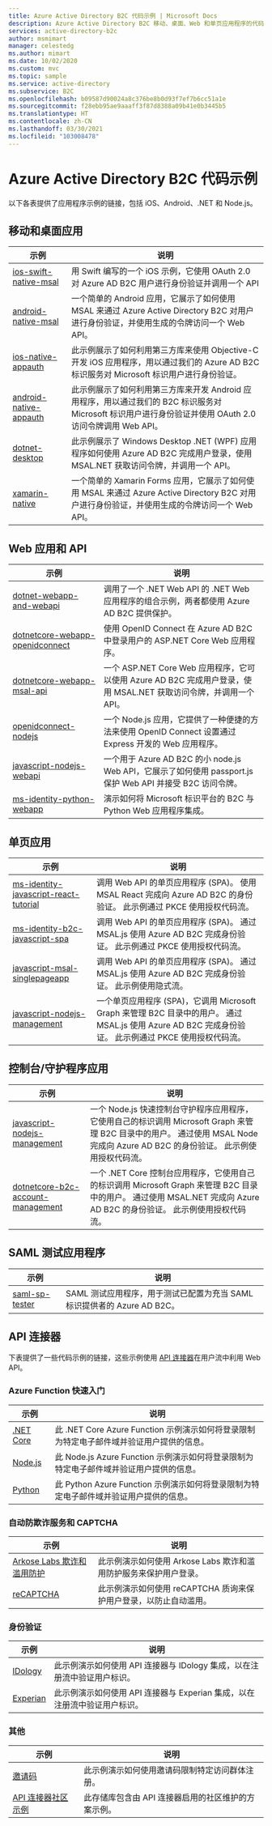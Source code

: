```yaml
---
title: Azure Active Directory B2C 代码示例 | Microsoft Docs
description: Azure Active Directory B2C 移动、桌面、Web 和单页应用程序的代码示例。
services: active-directory-b2c
author: msmimart
manager: celestedg
ms.author: mimart
ms.date: 10/02/2020
ms.custom: mvc
ms.topic: sample
ms.service: active-directory
ms.subservice: B2C
ms.openlocfilehash: b09587d90024a8c376be8b0d93f7ef7b6cc51a1e
ms.sourcegitcommit: f28ebb95ae9aaaff3f87d8388a09b41e0b3445b5
ms.translationtype: HT
ms.contentlocale: zh-CN
ms.lasthandoff: 03/30/2021
ms.locfileid: "103008478"
---
```

# <a name="azure-active-directory-b2c-code-samples"></a>Azure Active Directory B2C 代码示例

以下各表提供了应用程序示例的链接，包括 iOS、Android、.NET 和 Node.js。

## <a name="mobile-and-desktop-apps"></a>移动和桌面应用

| 示例 | 说明 |
|--------| ----------- |
| [ios-swift-native-msal](https://github.com/Azure-Samples/active-directory-b2c-ios-swift-native-msal) | 用 Swift 编写的一个 iOS 示例，它使用 OAuth 2.0 对 Azure AD B2C 用户进行身份验证并调用一个 API |
| [android-native-msal](https://github.com/Azure-Samples/ms-identity-android-java#b2cmodefragment-class) | 一个简单的 Android 应用，它展示了如何使用 MSAL 来通过 Azure Active Directory B2C 对用户进行身份验证，并使用生成的令牌访问一个 Web API。 |
| [ios-native-appauth](https://github.com/Azure-Samples/active-directory-b2c-ios-native-appauth) | 此示例展示了如何利用第三方库来使用 Objective-C 开发 iOS 应用程序，用以通过我们的 Azure AD B2C 标识服务对 Microsoft 标识用户进行身份验证。 |
| [android-native-appauth](https://github.com/Azure-Samples/active-directory-b2c-android-native-appauth) | 此示例展示了如何利用第三方库来开发 Android 应用程序，用以通过我们的 B2C 标识服务对 Microsoft 标识用户进行身份验证并使用 OAuth 2.0 访问令牌调用 Web API。 |
| [dotnet-desktop](https://github.com/Azure-Samples/active-directory-b2c-dotnet-desktop) | 此示例展示了 Windows Desktop .NET (WPF) 应用程序如何使用 Azure AD B2C 完成用户登录，使用 MSAL.NET 获取访问令牌，并调用一个 API。 |
| [xamarin-native](https://github.com/Azure-Samples/active-directory-b2c-xamarin-native) | 一个简单的 Xamarin Forms 应用，它展示了如何使用 MSAL 来通过 Azure Active Directory B2C 对用户进行身份验证，并使用生成的令牌访问一个 Web API。 |

## <a name="web-apps-and-apis"></a>Web 应用和 API

| 示例 | 说明 |
|--------| ----------- |
| [dotnet-webapp-and-webapi](https://github.com/Azure-Samples/active-directory-b2c-dotnet-webapp-and-webapi) | 调用了一个 .NET Web API 的 .NET Web 应用程序的组合示例，两者都使用 Azure AD B2C 提供保护。 |
| [dotnetcore-webapp-openidconnect](https://github.com/Azure-Samples/active-directory-aspnetcore-webapp-openidconnect-v2/tree/master/1-WebApp-OIDC/1-5-B2C) | 使用 OpenID Connect 在 Azure AD B2C 中登录用户的 ASP.NET Core Web 应用程序。 |
| [dotnetcore-webapp-msal-api](https://github.com/Azure-Samples/active-directory-aspnetcore-webapp-openidconnect-v2/tree/master/4-WebApp-your-API/4-2-B2C) | 一个 ASP.NET Core Web 应用程序，它可以使用 Azure AD B2C 完成用户登录，使用 MSAL.NET 获取访问令牌，并调用一个 API。 |
| [openidconnect-nodejs](https://github.com/AzureADQuickStarts/B2C-WebApp-OpenIDConnect-NodeJS) | 一个 Node.js 应用，它提供了一种便捷的方法来使用 OpenID Connect 设置通过 Express 开发的 Web 应用程序。 |
| [javascript-nodejs-webapi](https://github.com/Azure-Samples/active-directory-b2c-javascript-nodejs-webapi) | 一个用于 Azure AD B2C 的小 node.js Web API，它展示了如何使用 passport.js 保护 Web API 并接受 B2C 访问令牌。 |
| [ms-identity-python-webapp](https://github.com/Azure-Samples/ms-identity-python-webapp/blob/master/README_B2C.md) | 演示如何将 Microsoft 标识平台的 B2C 与 Python Web 应用程序集成。  |

## <a name="single-page-apps"></a>单页应用

| 示例 | 说明 |
|--------| ----------- |
| [ms-identity-javascript-react-tutorial](https://github.com/Azure-Samples/ms-identity-javascript-react-tutorial/tree/main/3-Authorization-II/2-call-api-b2c) | 调用 Web API 的单页应用程序 (SPA)。 使用 MSAL React 完成向 Azure AD B2C 的身份验证。 此示例通过 PKCE 使用授权代码流。 |
| [ms-identity-b2c-javascript-spa](https://github.com/Azure-Samples/ms-identity-b2c-javascript-spa) | 调用 Web API 的单页应用程序 (SPA)。 通过 MSAL.js 使用 Azure AD B2C 完成身份验证。 此示例通过 PKCE 使用授权代码流。 |
| [javascript-msal-singlepageapp](https://github.com/Azure-Samples/active-directory-b2c-javascript-msal-singlepageapp) | 调用 Web API 的单页应用程序 (SPA)。 通过 MSAL.js 使用 Azure AD B2C 完成身份验证。 此示例使用隐式流。|
| [javascript-nodejs-management](https://github.com/Azure-Samples/ms-identity-b2c-javascript-nodejs-management/tree/main/Chapter1) | 一个单页应用程序 (SPA)，它调用 Microsoft Graph 来管理 B2C 目录中的用户。 通过 MSAL.js 使用 Azure AD B2C 完成身份验证。 此示例通过 PKCE 使用授权代码流。|

## <a name="consoledaemon-apps"></a>控制台/守护程序应用

| 示例 | 说明 |
|--------| ----------- |
| [javascript-nodejs-management](https://github.com/Azure-Samples/ms-identity-b2c-javascript-nodejs-management/tree/main/Chapter2) | 一个 Node.js 快速控制台守护程序应用程序，它使用自己的标识调用 Microsoft Graph 来管理 B2C 目录中的用户。 通过使用 MSAL Node 完成向 Azure AD B2C 的身份验证。 此示例使用授权代码流。|
| [dotnetcore-b2c-account-management](https://github.com/Azure-Samples/ms-identity-dotnetcore-b2c-account-management) | 一个 .NET Core 控制台应用程序，它使用自己的标识调用 Microsoft Graph 来管理 B2C 目录中的用户。 通过使用 MSAL.NET 完成向 Azure AD B2C 的身份验证。 此示例使用授权代码流。|

## <a name="saml-test-application"></a>SAML 测试应用程序

| 示例 | 说明 |
|--------| ----------- |
| [saml-sp-tester](https://github.com/azure-ad-b2c/saml-sp-tester/tree/master/source-code) | SAML 测试应用程序，用于测试已配置为充当 SAML 标识提供者的 Azure AD B2C。 |

## <a name="api-connectors"></a>API 连接器

下表提供了一些代码示例的链接，这些示例使用 [API 连接器](api-connectors-overview.md)在用户流中利用 Web API。

### <a name="azure-function-quickstarts"></a>Azure Function 快速入门

| 示例                                                                                                                          | 说明                                                                                                                                               |
| ------------------------------------------------------------------------------------------------------------------------------- | --------------------------------------------------------------------------------------------------------------------------------------------------------- |
| [.NET Core](https://github.com/Azure-Samples/active-directory-dotnet-external-identities-api-connector-azure-function-validate) | 此 .NET Core Azure Function 示例演示如何将登录限制为特定电子邮件域并验证用户提供的信息。 |
| [Node.js](https://github.com/Azure-Samples/active-directory-nodejs-external-identities-api-connector-azure-function-validate)   | 此 Node.js Azure Function 示例演示如何将登录限制为特定电子邮件域并验证用户提供的信息。  |
| [Python](https://github.com/Azure-Samples/active-directory-python-external-identities-api-connector-azure-function-validate)    | 此 Python Azure Function 示例演示如何将登录限制为特定电子邮件域并验证用户提供的信息。    |


### <a name="automated-fraud-protection-services--captcha"></a>自动防欺诈服务和 CAPTCHA
| 示例                                                                                                            | 说明                                                                                                                          |
| ----------------------------------------------------------------------------------------------------------------- | ------------------------------------------------------------------------------------------------------------------------------------ |
| [Arkose Labs 欺诈和滥用防护](https://github.com/Azure-Samples/active-directory-b2c-node-sign-up-user-flow-arkose) | 此示例演示如何使用 Arkose Labs 欺诈和滥用防护服务来保护用户登录。 |
| [reCAPTCHA](https://github.com/Azure-Samples/active-directory-b2c-node-sign-up-user-flow-captcha) | 此示例演示如何使用 reCAPTCHA 质询来保护用户登录，以防止自动滥用。 |


### <a name="identity-verification"></a>身份验证

| 示例                                                                                                            | 说明                                                                                                                          |
| ----------------------------------------------------------------------------------------------------------------- | ------------------------------------------------------------------------------------------------------------------------------------ |
| [IDology](https://github.com/Azure-Samples/active-directory-dotnet-external-identities-idology-identity-verification) | 此示例演示如何使用 API 连接器与 IDology 集成，以在注册流中验证用户标识。 |
| [Experian](https://github.com/Azure-Samples/active-directory-dotnet-external-identities-experian-identity-verification) | 此示例演示如何使用 API 连接器与 Experian 集成，以在注册流中验证用户标识。 |


### <a name="other"></a>其他

| 示例                                                                                                            | 说明                                                                                                                          |
| ----------------------------------------------------------------------------------------------------------------- | ------------------------------------------------------------------------------------------------------------------------------------ |
| [邀请码](https://github.com/Azure-Samples/active-directory-b2c-node-sign-up-user-flow-invitation-code) | 此示例演示如何使用邀请码限制特定访问群体注册。|
| [API 连接器社区示例](https://github.com/azure-ad-b2c/api-connector-samples) | 此存储库包含由 API 连接器启用的社区维护的方案示例。|
